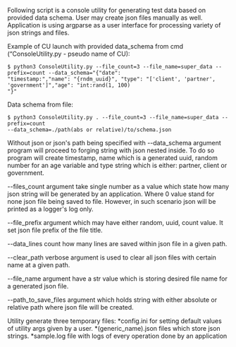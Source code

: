 
Following script is a console utility for generating test data based on provided data schema. User may create json files manually as well. Application is using argparse as a user interface for processing variety of json strings and files.

Example of CU launch with provided data_schema from cmd (“ConsoleUtility.py - pseudo name of CU):

    $ python3 ConsoleUtility.py --file_count=3 --file_name=super_data --prefix=count --data_schema="{"date": 
    "timestamp:","name": "{rndm_uuid}", "type": "['client', 'partner', 'government']","age": "int:rand(1, 100)
    "}"

Data schema from file:

    $ python3 ConsoleUtility.py . --file_count=3 --file_name=super_data --prefix=count 
    --data_schema=./path(abs or relative)/to/schema.json


Without json or json's path being specified with --data_schema argument program will proceed
to forging string with json nested inside. To do so program will create timestamp, name which is a generated uuid, 
random number for an age variable and type string which is either: partner, client or government.

--files_count argument take single number as a value which state how many json string will be generated by an 
application. Where 0 value stand for none json file being saved to file. However, in such scenario json will be printed 
as a logger's log only.

--file_prefix argument which may have either random, uuid, count value. It set json file prefix of the file title.

--data_lines count how many lines are saved within json file in a given path.

--clear_path verbose argument is used to clear all json files with certain name at a given path.

--file_name argument have a str value which is storing desired file name for a generated json file.

--path_to_save_files argument which holds string with either absolute or relative path where json file will be created.

Utility generate three temporary files:
*config.ini for setting default values of utility args given by a user.
*(generic_name).json files which store json strings.
*sample.log file with logs of every operation done by an application